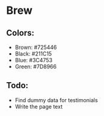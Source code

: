 # Brew

## Colors:
- Brown: #725446
- Black: #211C15
- Blue: #3C4753
- Green: #7D8966

## Todo:
- Find dummy data for testimonials
- Write the page text